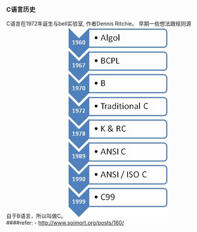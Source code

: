### C语言历史
  C语言在1972年诞生与bell实验室, 作者Dennis Ritchie。 早期一些想法跟规则源自于B语言，所以叫做C。
  ![history](/img/01.0-history.jpg)
\
####refer:
    - http://www.soimort.org/posts/160/
